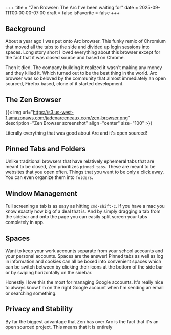 +++
title = "Zen Browser: The Arc I've been waiting for"
date = 2025-09-11T00:00:00-07:00
draft = false
isFavorite = false
+++


## Background

About a year ago I was put onto Arc browser. This funky remix of Chromium that moved all the tabs to the side and divided up login sessions into spaces. Long story short I loved everything about this browser except for the fact that it was closed source and based on Chrome.

Then it died. The company building it realized it wasn't making any money and they killed it. Which turned out to be the best thing in the world. Arc browser was so beloved by the community that almost immediately an open sourced, Firefox based, clone of it started development.


## The Zen Browser

{{< img
url="https://s3.us-west-1.amazonaws.com/jadenarceneaux.com/zen-browser.png"
description="Zen Browser screenshot"
align="center"
size="100" >}}

Literally everything that was good about Arc and it's open sourced!


## Pinned Tabs and Folders

Unlike traditional browsers that have relatively ephemeral tabs that are meant to be closed, Zen prioritizes `pinned tabs`. These are meant to be websites that you open often. Things that you want to be only a click away. You can even organize them into `folders`.


## Window Management

Full screening a tab is as easy as hitting `cmd-shift-c`. If you have a mac you know exactly how big of a deal that is. And by simply dragging a tab from the sidebar and onto the page you can easily split screen your tabs completely in app.

## Spaces
Want to keep your work accounts separate from your school accounts and your personal accounts. Spaces are the answer! Pinned tabs as well as log in information and cookies can all be boxed into convenient spaces which can be switch between by clicking their icons at the bottom of the side bar or by swiping horizontally on the sidebar. 

Honestly I love this the most for managing Google accounts. It's really nice to always know I'm on the right Google account when I'm sending an email or searching something.

## Privacy and Stability
By far the biggest advantage that Zen has over Arc is the fact that it's an open sourced project. This means that it is entirely 


